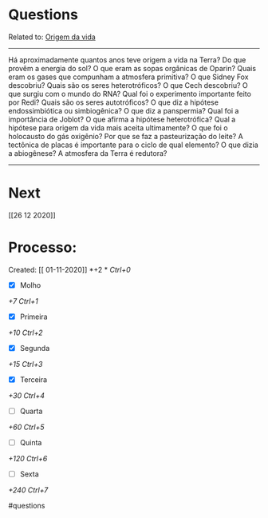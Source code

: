# Questions
Related to: [Origem da vida](Origem%20da%20vida.md)

---

Há aproximadamente quantos anos teve origem a vida na Terra?
Do que provêm a energia do sol?
O que eram as sopas orgânicas de Oparin?
Quais eram os gases que compunham a atmosfera primitiva?
O que Sidney Fox descobriu?
Quais são os seres heterotróficos?
O que Cech descobriu?
O que surgiu com o mundo do RNA?
Qual foi o experimento importante feito por Redi?
Quais são os seres autotróficos?
O que diz a hipótese endossimbiótica ou simbiogênica?
O que diz a panspermia?
Qual foi a importância de Joblot?
O que afirma a hipótese heterotrófica?
Qual a hipótese para origem da vida mais aceita ultimamente?
O que foi o holocausto do gás oxigênio?
Por que se faz a pasteurização do leite?
A tectônica de placas é importante para o ciclo de qual elemento?
O que dizia a abiogênese?
A atmosfera da Terra é redutora?

---
# Next
[[26 12 2020]]
# Processo:
Created: [[ 01-11-2020]]
*+2 *  *Ctrl+0*
- [x] Molho  

*+7*  *Ctrl+1*

- [x] Primeira 

*+10*  *Ctrl+2*

- [x] Segunda

*+15*  *Ctrl+3*

- [x] Terceira 

*+30*  *Ctrl+4*

- [ ] Quarta 

*+60*  *Ctrl+5*

- [ ] Quinta 

*+120*  *Ctrl+6*

- [ ] Sexta 

*+240*  *Ctrl+7*


#questions